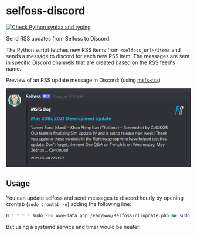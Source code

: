 # selfoss-discord

[![Check Python syntax and typing](https://github.com/evroon/selfoss-discord/actions/workflows/mypy.yaml/badge.svg)](https://github.com/evroon/selfoss-discord/actions/workflows/mypy.yaml)

Send RSS updates from Selfoss to Discord.

The Python script fetches new RSS items from `<selfoss_url>/items` and sends a message to discord for each new RSS item. The messages are sent in specific Discord channels that are created based on the RSS feed's name.

Preview of an RSS update message in Discord: (using [msfs-rss](https://github.com/evroon/msfs-rss))

![Preview](https://raw.githubusercontent.com/evroon/selfoss-discord/main/etc/preview.png)

## Usage
You can update selfoss and send messages to discord hourly by opening crontab (`sudo crontab -e`) adding the following line:
```bash
0 * * * * sudo -Hu www-data php /var/www/selfoss/cliupdate.php && sudo -Hu <username> python3 /path/to/selfoss.py https://selfoss.domain.com /path/to/last-update
```

But using a systemd service and timer would be neater.
